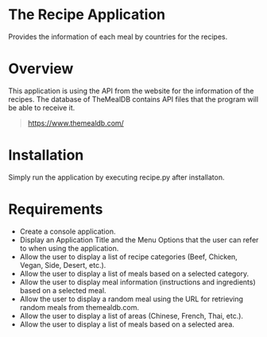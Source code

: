 # The Recipe Application
Provides the information of each meal by countries for the recipes.

# Overview
This application is using the API from the website for the information of the recipes.
The database of TheMealDB contains API files that the program will be able to receive it.
>https://www.themealdb.com/

# Installation
Simply run the application by executing recipe.py after installaton.

# Requirements
* Create a console application. 
* Display an Application Title and the Menu Options that the user can refer to when 
using the application. 
* Allow the user to display a list of recipe categories (Beef, Chicken, Vegan, Side, 
Desert, etc.). 
* Allow the user to display a list of meals based on a selected category. 
* Allow the user to display meal information (instructions and ingredients) based on 
a selected meal. 
* Allow the user to display a random meal using the URL for retrieving random 
meals from themealdb.com. 
* Allow the user to display a list of areas (Chinese, French, Thai, etc.). 
* Allow the user to display a list of meals based on a selected area.
